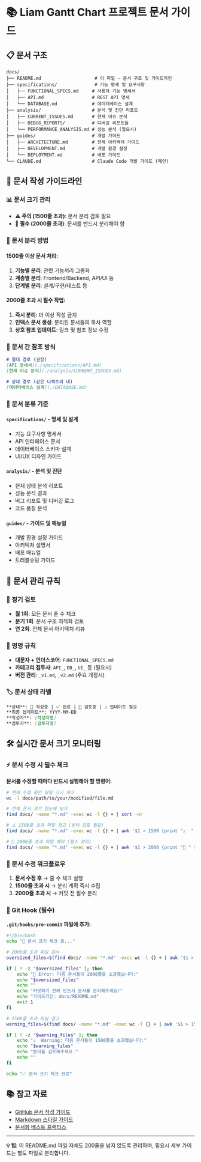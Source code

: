 # 📚 Liam Gantt Chart 프로젝트 문서 가이드

## 📋 문서 구조

```
docs/
├── README.md                    # 이 파일 - 문서 구조 및 가이드라인
├── specifications/              # 기능 명세 및 요구사항
│   ├── FUNCTIONAL_SPECS.md     # 사용자 기능 명세서
│   ├── API.md                  # REST API 명세
│   └── DATABASE.md             # 데이터베이스 설계
├── analysis/                   # 분석 및 진단 리포트
│   ├── CURRENT_ISSUES.md       # 현재 이슈 분석
│   ├── DEBUG_REPORTS/          # 디버깅 리포트들
│   └── PERFORMANCE_ANALYSIS.md # 성능 분석 (필요시)
├── guides/                     # 개발 가이드
│   ├── ARCHITECTURE.md         # 전체 아키텍처 가이드
│   ├── DEVELOPMENT.md          # 개발 환경 설정
│   └── DEPLOYMENT.md           # 배포 가이드
└── CLAUDE.md                   # Claude Code 개발 가이드 (메인)
```

## 📏 문서 작성 가이드라인

### 📊 문서 크기 관리
- **⚠️ 주의 (1500줄 초과)**: 문서 분리 검토 필요
- **🚨 필수 (2000줄 초과)**: 문서를 반드시 분리해야 함

### 📝 문서 분리 방법
#### 1500줄 이상 문서 처리:
1. **기능별 분리**: 관련 기능끼리 그룹화
2. **계층별 분리**: Frontend/Backend, API/UI 등
3. **단계별 분리**: 설계/구현/테스트 등

#### 2000줄 초과 시 필수 작업:
1. **즉시 분리**: 더 이상 작성 금지
2. **인덱스 문서 생성**: 분리된 문서들의 목차 역할
3. **상호 참조 업데이트**: 링크 및 참조 정보 수정

### 🔗 문서 간 참조 방식
```markdown
# 절대 경로 (권장)
[API 명세서](./specifications/API.md)
[현재 이슈 분석](./analysis/CURRENT_ISSUES.md)

# 상대 경로 (같은 디렉토리 내)
[데이터베이스 설계](./DATABASE.md)
```

### 📂 문서 분류 기준

#### `specifications/` - 명세 및 설계
- 기능 요구사항 명세서
- API 인터페이스 문서
- 데이터베이스 스키마 설계
- UI/UX 디자인 가이드

#### `analysis/` - 분석 및 진단
- 현재 상태 분석 리포트
- 성능 분석 결과
- 버그 리포트 및 디버깅 로그
- 코드 품질 분석

#### `guides/` - 가이드 및 매뉴얼
- 개발 환경 설정 가이드
- 아키텍처 설명서
- 배포 매뉴얼
- 트러블슈팅 가이드

## 🔄 문서 관리 규칙

### 📅 정기 검토
- **월 1회**: 모든 문서 줄 수 체크
- **분기 1회**: 문서 구조 최적화 검토
- **연 2회**: 전체 문서 아키텍처 리뷰

### 📝 명명 규칙
- **대문자 + 언더스코어**: `FUNCTIONAL_SPECS.md`
- **카테고리 접두사**: `API_`, `DB_`, `UI_` 등 (필요시)
- **버전 관리**: `_v1.md`, `_v2.md` (주요 개정시)

### 🏷️ 문서 상태 라벨
```markdown
**상태**: 📝 작성중 | ✅ 완료 | 🔄 검토중 | ⚠️ 업데이트 필요
**최종 업데이트**: YYYY-MM-DD
**작성자**: [작성자명]
**검토자**: [검토자명]
```

## 🛠️ 실시간 문서 크기 모니터링

### ⚡ 문서 수정 시 필수 체크
**문서를 수정할 때마다 반드시 실행해야 할 명령어:**

```bash
# 현재 수정 중인 파일 크기 체크
wc -l docs/path/to/your/modified/file.md

# 전체 문서 크기 한눈에 보기
find docs/ -name "*.md" -exec wc -l {} + | sort -nr

# ⚠️ 1500줄 초과 파일 경고 (분리 검토 필요)
find docs/ -name "*.md" -exec wc -l {} + | awk '$1 > 1500 {print "⚠️  " $2 " : " $1 " lines - REVIEW NEEDED"}'

# 🚨 2000줄 초과 파일 에러 (필수 분리)
find docs/ -name "*.md" -exec wc -l {} + | awk '$1 > 2000 {print "🚨 " $2 " : " $1 " lines - MUST SPLIT NOW"}'
```

### 🔄 문서 수정 워크플로우
1. **문서 수정 후** → 줄 수 체크 실행
2. **1500줄 초과 시** → 분리 계획 즉시 수립
3. **2000줄 초과 시** → 커밋 전 필수 분리

### 🚨 Git Hook (필수)
**`.git/hooks/pre-commit` 파일에 추가:**
```bash
#!/bin/bash
echo "📏 문서 크기 체크 중..."

# 2000줄 초과 파일 검사
oversized_files=$(find docs/ -name "*.md" -exec wc -l {} + | awk '$1 > 2000 {print $2 " (" $1 " lines)"}')

if [ ! -z "$oversized_files" ]; then
    echo "🚨 Error: 다음 문서들이 2000줄을 초과했습니다:"
    echo "$oversized_files"
    echo ""
    echo "커밋하기 전에 반드시 문서를 분리해주세요!"
    echo "가이드라인: docs/README.md"
    exit 1
fi

# 1500줄 초과 파일 경고
warning_files=$(find docs/ -name "*.md" -exec wc -l {} + | awk '$1 > 1500 && $1 <= 2000 {print $2 " (" $1 " lines)"}')

if [ ! -z "$warning_files" ]; then
    echo "⚠️  Warning: 다음 문서들이 1500줄을 초과했습니다:"
    echo "$warning_files"
    echo "분리를 검토해주세요."
    echo ""
fi

echo "✅ 문서 크기 체크 완료"
```

## 📚 참고 자료
- [GitHub 문서 작성 가이드](https://docs.github.com/en/get-started/writing-on-github)
- [Markdown 스타일 가이드](https://github.com/markdownlint/markdownlint/blob/main/docs/RULES.md)
- [문서화 베스트 프랙티스](https://www.writethedocs.org/guide/writing/beginners-guide-to-docs/)

---

**💡 팁**: 이 README.md 파일 자체도 200줄을 넘지 않도록 관리하며, 필요시 세부 가이드는 별도 파일로 분리합니다.
